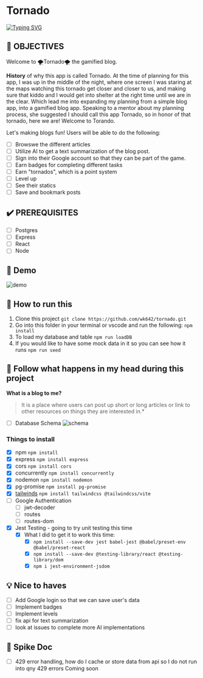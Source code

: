 <!-- https://docs.github.com/en/get-started/writing-on-github/getting-started-with-writing-and-formatting-on-github/basic-writing-and-formatting-syntax -->

# Tornado

[![Typing SVG](https://readme-typing-svg.demolab.com?font=Fira+Code&letterSpacing=1px&duration=6000&pause=999&color=F78F00&center=true&vCenter=true&width=435&lines=%F0%9F%8C%AA%EF%B8%8F+Tornado%F0%9F%8C%AA%EF%B8%8F)](https://git.io/typing-svg)

## :dart: OBJECTIVES

Welcome to 🌪️Tornado🌪️ the gamified blog.

**History** of why this app is called Tornado. At the time of planning for this app, I was up in the middle of the night, where one screen I was staring at the maps watching this tornado get closer and closer to us, and making sure that kiddo and I would get into shelter at the right time until we are in the clear. Which lead me into expanding my planning from a simple blog app, into a gamified blog app. Speaking to a mentor about my planning process, she suggested I should call this app Tornado, so in honor of that tornado, here we are! Welcome to Torando.

Let's making blogs fun! Users will be able to do the following:

- [ ] Browswe the different articles
- [ ] Utilize AI to get a text summarization of the blog post.
- [ ] Sign into their Google account so that they can be part of the game.
- [ ] Earn badges for completing different tasks
- [ ] Earn "tornados", which is a point system
- [ ] Level up
- [ ] See their statics
- [ ] Save and bookmark posts

## :heavy_check_mark: PREREQUISITES

- [ ] Postgres
- [ ] Express
- [ ] React
- [ ] Node

## :movie_camera: Demo
![demo](https://github.com/user-attachments/assets/601ea0c3-c1d3-4e0a-9eae-ef97540bf51d)

## :runner: How to run this

  1. Clone this project
    `git clone https://github.com/wk642/tornado.git`
  2. Go into this folder in your terminal or vscode and run the following:
    `npm install`
  3. To load my database and table
    `npm run loadDB`
  4. If you would like to have some mock data in it so you can see how it runs
    `npm run seed`

## :brain: Follow what happens in my head during this project

**What is a blog to me?**
> It is a place where users can post up short or long articles or link to other resources on things they are interested in.*

- [ ] Database Schema
![schema](https://github.com/user-attachments/assets/2834120c-ca23-47e5-b367-ddebc45c454c)

### Things to install

- [x] npm `npm install`
- [x] express `npm install express`
- [x] cors `npm install cors`
- [x] concurrently `npm install concurrently`
- [x] nodemon `npm install nodemon`
- [x] pg-promise `npm install pg-promise`
- [x] [tailwinds](https://tailwindcss.com/docs/installation/using-vite) `npm install tailwindcss @tailwindcss/vite`
- [ ] Google Authentication
  - [ ] jwt-decoder
  - [ ] routes
  - [ ] routes-dom
- [x] Jest Testing - going to try unit testing this time
  - [x] What I did to get it to work this time:
    - [x] `npm install --save-dev jest babel-jest @babel/preset-env @babel/preset-react`
    - [x]  `npm install --save-dev @testing-library/react @testing-library/dom`
    - [x] `npm i jest-environment-jsdom`

## :bulb: Nice to haves

- [ ] Add Google login so that we can save user's data
- [ ] Implement badges
- [ ] Implement levels
- [ ] fix api for text summarization
- [ ] look at issues to complete more AI implementations

## :mag_right: Spike Doc

- [ ] 429 error handling, how do I cache or store data from api so I do not run into qny 429 errors
Coming soon
